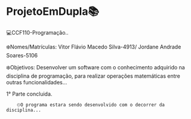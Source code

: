 # ProjetoEmDupla📚

💻CCF110-Programação..

❄️Nomes/Matrículas: Vitor Flávio Macedo Silva-4913/ Jordane Andrade Soares-5106

❄️Objetivos: Desenvolver um software com o conhecimento adquirido na disciplina de programação, para realizar operações matemáticas entre outras funcionalidades...

1° Parte concluida.



        ⏲O programa estara sendo desenvolvido com o decorrer da disciplina...


